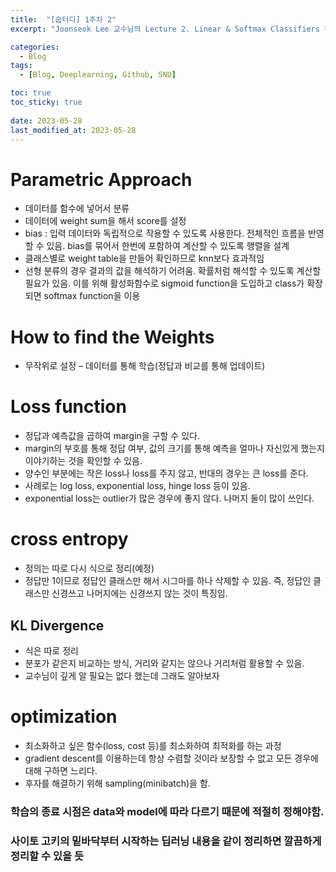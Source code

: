 ```yaml
---
title:  "[숩터디] 1주차 2"
excerpt: "Joonseok Lee 교수님의 Lecture 2. Linear & Softmax Classifiers 강의 요약"

categories:
  - Blog
tags:
  - [Blog, Deeplearning, Github, SNU]

toc: true
toc_sticky: true
 
date: 2023-05-28
last_modified_at: 2023-05-28
---
```

# Parametric Approach
* 데이터를 함수에 넣어서 분류
* 데이터에 weight sum을 해서 score를 설정
* bias : 입력 데이터와 독립적으로 작용할 수 있도록 사용한다. 전체적인 흐름을 반영할 수 있음. bias를 묶어서 한번에 포함하여 계산할 수 있도록 행렬을 설계
* 클래스별로 weight table을 만들어 확인하므로 knn보다 효과적임
* 선형 분류의 경우 결과의 값을 해석하기 어려움. 확률처럼 해석할 수 있도록 계산할 필요가 있음. 이를 위해 활성화함수로 sigmoid function을 도입하고 class가 확장되면 softmax function을 이용

# How to find the Weights
* 무작위로 설정 – 데이터를 통해 학습(정답과 비교를 통해 업데이트)

# Loss function 
* 정답과 예측값을 곱하여 margin을 구할 수 있다. 
* margin의 부호를 통해 정답 여부, 값의 크기를 통해 예측을 얼마나 자신있게 했는지 이야기하는 것을 확인할 수 있음. 
* 양수인 부분에는 작은 loss나 loss를 주지 않고, 반대의 경우는 큰 loss를 준다. 
* 사례로는 log loss, exponential loss, hinge loss 등이 있음. 
* exponential loss는 outlier가 많은 경우에 좋지 않다. 나머지 둘이 많이 쓰인다. 

# cross entropy
* 정의는 따로 다시 식으로 정리(예정)
* 정답만 1이므로 정답인 클래스만 해서 시그마를 하나 삭제할 수 있음. 즉, 정답인 클래스만 신경쓰고 나머지에는 신경쓰지 않는 것이 특징임.

## KL Divergence
* 식은 따로 정리
* 분포가 같은지 비교하는 방식, 거리와 같지는 않으나 거리처럼 활용할 수 있음.
* 교수님이 깊게 알 필요는 없다 했는데 그래도 알아보자

# optimization
* 최소화하고 싶은 함수(loss, cost 등)를 최소화하여 최적화를 하는 과정
* gradient descent를 이용하는데 항상 수렴할 것이라 보장할 수 없고 모든 경우에 대해 구하면 느리다. 
* 후자를 해결하기 위해 sampling(minibatch)을 함.

### 학습의 종료 시점은 data와 model에 따라 다르기 때문에 적절히 정해야함. 

### 사이토 고키의 밑바닥부터 시작하는 딥러닝 내용을 같이 정리하면 깔끔하게 정리할 수 있을 듯
